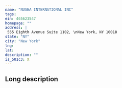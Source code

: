 ```yaml
---
name: "NUSEA INTERNATIONAL INC"
tags:
ein: 465623547
homepage: ""
address: |
 555 Eighth Avenue Suite 1102, \nNew York, NY 10018
state: "NY"
city: "New York"
lng: 
lat: 
description: ""
is_501c3: X
---
```


## Long description



